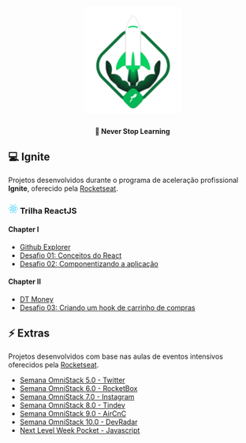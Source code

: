 <h1 align="center">
  <img src=".github/logo.svg" width="200px" alt="ignite" />
</h1>

<h4 align="center">
  🚀 Never Stop Learning
</h4>

## 💻 Ignite

Projetos desenvolvidos durante o programa de aceleração profissional **Ignite**, oferecido pela [Rocketseat][rocketseat].

<h3>
  <img src=".github/react-original.svg" width="20px" alt="react" >
  Trilha ReactJS
</h3>
  
#### Chapter I

- [Github Explorer](https://github.com/pablomaribondo/github-explorer)
- [Desafio 01: Conceitos do React](https://github.com/pablomaribondo/ignite-desafio01-reactjs)
- [Desafio 02: Componentizando a aplicação](https://github.com/pablomaribondo/ignite-desafio02-reactjs)

#### Chapter II

- [DT Money](https://github.com/pablomaribondo/dtmoney)
- [Desafio 03: Criando um hook de carrinho de compras](https://github.com/pablomaribondo/ignite-desafio03-reactjs)

[rocketseat]: https://rocketseat.com.br/

## ⚡ Extras

Projetos desenvolvidos com base nas aulas de eventos intensivos oferecidos pela [Rocketseat][rocketseat].

- [Semana OmniStack 5.0 - Twitter](https://github.com/pablomaribondo/semana-omnistack-5)
- [Semana OmniStack 6.0 - RocketBox](https://github.com/pablomaribondo/semana-omnistack-6)
- [Semana OmniStack 7.0 - Instagram](https://github.com/pablomaribondo/semana-omnistack-7)
- [Semana OmniStack 8.0 - Tindev](https://github.com/pablomaribondo/semana-omnistack-8)
- [Semana OmniStack 9.0 - AirCnC](https://github.com/pablomaribondo/semana-omnistack-9)
- [Semana OmniStack 10.0 - DevRadar](https://github.com/pablomaribondo/semana-omnistack-10)
- [Next Level Week Pocket - Javascript](https://github.com/pablomaribondo/nlw-pocket-js)
